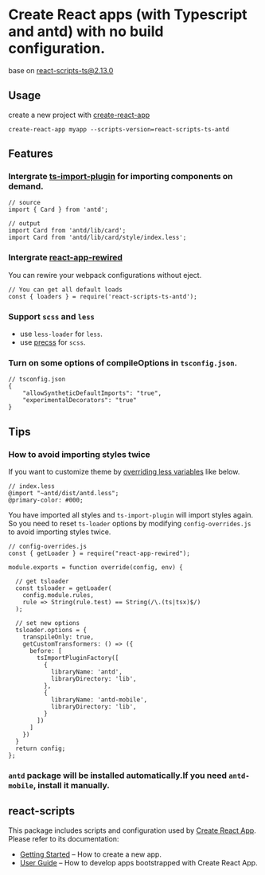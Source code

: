 # Create React apps (with Typescript and antd) with no build configuration.
base on [react-scripts-ts@2.13.0](https://github.com/wmonk/create-react-app-typescript)

## Usage
create a new project with [create-react-app](https://github.com/facebook/create-react-app)
```
create-react-app myapp --scripts-version=react-scripts-ts-antd
```

## Features
### Intergrate [ts-import-plugin](https://github.com/Brooooooklyn/ts-import-plugin) for importing components on demand. 
```
// source
import { Card } from 'antd';

// output
import Card from 'antd/lib/card';
import Card from 'antd/lib/card/style/index.less';
```

### Intergrate [react-app-rewired](https://github.com/timarney/react-app-rewired)
You can rewire your webpack configurations without eject.
```
// You can get all default loads
const { loaders } = require('react-scripts-ts-antd');
```

### Support `scss` and `less`
- use `less-loader` for `less`.
- use [precss](https://github.com/jonathantneal/precss) for `scss`.



### Turn on some options of compileOptions in `tsconfig.json`.
```
// tsconfig.json
{
    "allowSyntheticDefaultImports": "true",
    "experimentalDecorators": "true"
}
```

## Tips

### How to avoid importing styles twice
If you want to customize theme by [overriding less variables](https://ant.design/docs/react/customize-theme) like below.

```
// index.less
@import "~antd/dist/antd.less";
@primary-color: #000;

```

You have imported all styles and `ts-import-plugin` will import styles again. So you need to reset `ts-loader` options by modifying `config-overrides.js` to avoid importing styles twice.
```
// config-overrides.js
const { getLoader } = require("react-app-rewired");

module.exports = function override(config, env) {

  // get tsloader
  const tsloader = getLoader(
    config.module.rules,
    rule => String(rule.test) == String(/\.(ts|tsx)$/)
  );

  // set new options
  tsloader.options = {
    transpileOnly: true,
    getCustomTransformers: () => ({
      before: [
        tsImportPluginFactory([
          {
            libraryName: 'antd',
            libraryDirectory: 'lib',
          },
          {
            libraryName: 'antd-mobile',
            libraryDirectory: 'lib',
          }
        ])
      ]
    })
  }
  return config;
};

```

### `antd` package will be installed automatically.If you need `antd-mobile`, install it manually.

## react-scripts
This package includes scripts and configuration used by [Create React App](https://github.com/facebookincubator/create-react-app).<br>
Please refer to its documentation:

* [Getting Started](https://github.com/facebookincubator/create-react-app/blob/master/README.md#getting-started) – How to create a new app.
* [User Guide](https://github.com/facebookincubator/create-react-app/blob/master/packages/react-scripts/template/README.md) – How to develop apps bootstrapped with Create React App.
